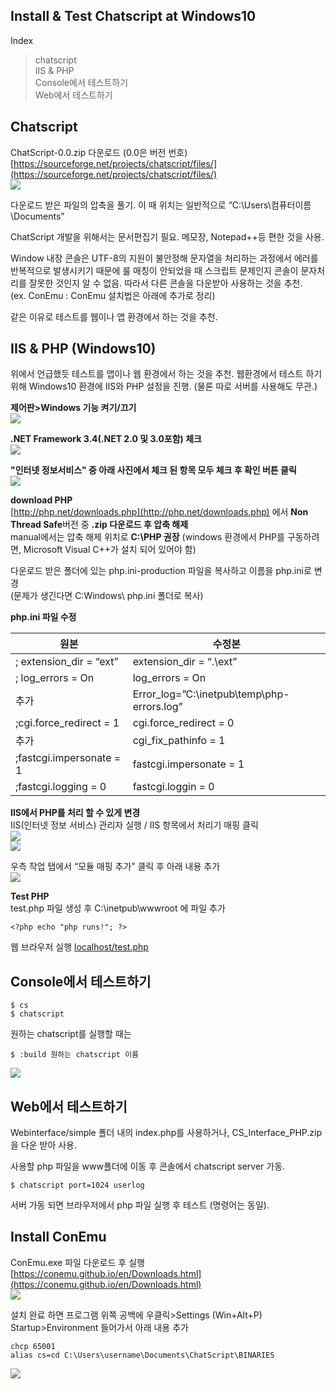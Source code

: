 ## Install & Test Chatscript at Windows10

Index  
> chatscript  
> IIS & PHP  
> Console에서 테스트하기  
> Web에서 테스트하기  

## Chatscript  
ChatScript-0.0.zip 다운로드 (0.0은 버전 번호) [https://sourceforge.net/projects/chatscript/files/](https://sourceforge.net/projects/chatscript/files/)   
![
](https://lh3.googleusercontent.com/s8HnXYxysuAn8wTcizXAJJZLbzYzOhnuOUuI5x0kgF-QxOey_kLHVKvz7oIqj-P0cwNYfaenJqQ "downloadchatscript")  

다운로드 받은 파일의 압축을 풀기. 이 때 위치는 일반적으로 “C:\Users\컴퓨터이름\Documents”  

ChatScript 개발을 위해서는 문서편집기 필요. 메모장, Notepad++등 편한 것을 사용.  

Window 내장 콘솔은 UTF-8의 지원이 불안정해 문자열을 처리하는 과정에서 에러를 반복적으로 발생시키기 때문에 룰 매칭이 안되었을 때 스크립트 문제인지 콘솔이 문자처리를 잘못한 것인지 알 수 없음. 따라서 다른 콘솔을 다운받아 사용하는 것을 추천.  
(ex. ConEmu :  ConEmu 설치법은 아래에 추가로 정리)  

같은 이유로 테스트를 웹이나 앱 환경에서 하는 것을 추천.  


## IIS & PHP (Windows10)
위에서 언급했듯 테스트를 앱이나 웹 환경에서 하는 것을 추천. 웹환경에서 테스트 하기 위해 Windows10 환경에 IIS와 PHP 설정을 진행. (물론 따로 서버를 사용해도 무관.) 

**제어판>Windows 기능 켜기/끄기**  
![
](https://lh3.googleusercontent.com/zfff1JtQ1fEtXWXaCIodW6gIJvKDXXg-nTFEWfqEPrtku0X5EnSNeTGXLpbnAU4COzuukSpqdHc "installiisphp1")  

**.NET Framework 3.4(.NET 2.0 및 3.0포함) 체크**  
![
](https://lh3.googleusercontent.com/ysaPWGzrB6V1crqliUjn0x5NZKCOMg2Ugl951xbS9vjhxlU0Nxi5j6j45FIf7jcVAql9-BO3hn8 "installiisphp2")  

**"인터넷 정보서비스" 중 아래 사진에서 체크 된 항목 모두 체크 후 확인 버튼 클릭**  
![
](https://lh3.googleusercontent.com/3lRsAjcbz7JKqYDrxLzcpYo_HmrVmkWE8nsVIulsVpoov42ka8XPYWf1EYyjnI0Y6WE-BmTF3zI "installiisphp3")  

**download PHP**  
[http://php.net/downloads.php](http://php.net/downloads.php) 에서 **Non Thread Safe**버전 중 **.zip 다운로드 후 압축 해제**  
 manual에서는 압축 해제 위치로 **C:\PHP 권장**    (windows 환경에서 PHP를 구동하려면, Microsoft Visual C++가 설치 되어 있어야 함)  

다운로드 받은 폴더에 있는 php.ini-production 파일을 복사하고 이름을 php.ini로 변경  
(문제가 생긴다면 C:Windows\ php.ini 폴더로 복사)  

**php.ini 파일 수정**  


원본 | 수정본
---|---
; extension_dir = “ext” | extension_dir = “.\ext”   
; log_errors = On | log_errors = On
추가 | Error_log=”C:\inetpub\temp\php-errors.log”
;cgi.force_redirect = 1 | cgi.force_redirect = 0
추가 | cgi_fix_pathinfo = 1
;fastcgi.impersonate = 1 | fastcgi.impersonate = 1
;fastcgi.logging = 0 | fastcgi.loggin = 0


**IIS에서 PHP를 처리 할 수 있게 변경**  
IIS(인터넷 정보 서비스) 관리자 실행 / IIS 항목에서 처리기 매핑 클릭  
![
](https://lh3.googleusercontent.com/XrIqv9ZSHlXr2Cxg7ea7r8NsW4toJ7Xrtsk7frQdGrODWrPoLZDdzlk4LHxYgY-EOlhBQ3BRnKM "installiisphp4")  
![
](https://lh3.googleusercontent.com/e2lANGTwpKz09ZGy6ILIzP8dsJNqYQfvobPKfTzt6ekBA7bgq15XhjAbe1EBuBeMEpE9_nA6N6k "installiisphp5")  

우측 작업 탭에서 “모듈 매핑 추가” 클릭 후 아래 내용 추가  
![
](https://lh3.googleusercontent.com/XD8ppvFCBjhpCNMjQnsRdb8scG8Luh0DkM9d3Tu11jN8zicaHh1WSi_gBadcxdjpGxZBsXLqWjo "installiisphp6")  

**Test PHP**  
test.php 파일 생성 후 C:\inetpub\wwwroot 에 파일 추가  

    <?php echo "php runs!"; ?>

웹 브라우저 실행 [localhost/test.php](http://localhost/test.php)  


## Console에서 테스트하기  

    $ cs
    $ chatscript

원하는 chatscript를 실행할 때는

    $ :build 원하는 chatscript 이름

![
](https://lh3.googleusercontent.com/AtcJUf3nhQHjKf0mYqvid5KiVN_x3iZQ5XVmBdqFZMllrrvzEUJ1ABRPf-SdysTIpatYWsN9kxQ "testconsole")  


## Web에서 테스트하기  
Webinterface/simple 폴더 내의 index.php를 사용하거나, CS_Interface_PHP.zip을 다운 받아 사용.  

사용할 php 파일을 www폴더에 이동 후 콘솔에서 chatscript server 가동.  

    $ chatscript port=1024 userlog

서버 가동 되면 브라우저에서 php 파일 실행 후 테스트 (명령어는 동일).  


## Install ConEmu  
ConEmu.exe 파일 다운로드 후 실행 [https://conemu.github.io/en/Downloads.html](https://conemu.github.io/en/Downloads.html)  
![
](https://lh3.googleusercontent.com/WJYXE-CieSdThyr1qoZj6mA18qmeE8wFgNXTee2fnxy_7AvqPrYgbrGIXhlemIZ5g9kj5ve-tKw "downloadConEmu")  

설치 완료 하면 프로그램 위쪽 공백에 우클릭>Settings (Win+Alt+P) Startup>Environment 들어가서 아래 내용 추가

    chcp 65001
    alias cs=cd C:\Users\username\Documents\ChatScript\BINARIES
![
](https://lh3.googleusercontent.com/qeXDe-5b1PySB1h8peENOfn_QppiDbKYjeSoojvAhY263XeXXLUwcD_nGGlvZcAwLmn1Az-jTtU "settingconemu")  


<!--stackedit_data:
eyJoaXN0b3J5IjpbLTEzODQ5MzI1NzYsMTczMzkxOTcxMiwxOD
AzNjAzMjA0XX0=
-->